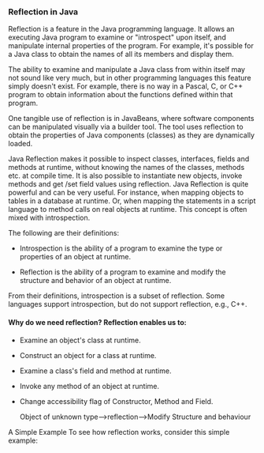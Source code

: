 ### Reflection in Java

Reflection is a feature in the Java programming language. It allows an executing Java program to examine or "introspect" upon itself, and manipulate internal properties of the program. For example, it's possible for a Java class to obtain the names of all its members and display them.

The ability to examine and manipulate a Java class from within itself may not sound like very much, but in other programming languages this feature simply doesn't exist. For example, there is no way in a Pascal, C, or C++ program to obtain information about the functions defined within that program.

One tangible use of reflection is in JavaBeans, where software components can be manipulated visually via a builder tool. The tool uses reflection to obtain the properties of Java components (classes) as they are dynamically loaded.

Java Reflection makes it possible to inspect classes, interfaces, fields and methods at runtime, without knowing the names of the classes, methods etc. at compile time. It is also possible to instantiate new objects, invoke methods and get /set field values using reflection. Java Reflection is quite powerful and can be very useful. For instance, when mapping objects to tables in a database at runtime. Or, when mapping the statements in a script language to method calls on real objects at runtime. This concept is often mixed with introspection.

The following are their definitions:

-   Introspection is the ability of a program to examine the type or properties of an object at runtime.

-   Reflection is the ability of a program to examine and modify the structure and behavior of an object at runtime.

From their definitions, introspection is a subset of reflection. Some languages support introspection, but do not support reflection, e.g., C++.

#### Why do we need reflection? Reflection enables us to:

-   Examine an object's class at runtime.

    

-   Construct an object for a class at runtime.

    

-   Examine a class's field and method at runtime.

    

-   Invoke any method of an object at runtime.

    

-   Change accessibility flag of Constructor, Method and Field.

    

    Object of unknown type-->reflection-->Modify Structure and behaviour

    

A Simple Example To see how reflection works, consider this simple example:
